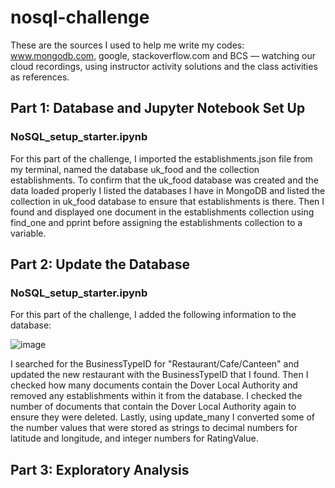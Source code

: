 # nosql-challenge
These are the sources I used to help me write my codes: www.mongodb.com, google, stackoverflow.com and BCS — watching our cloud recordings, using instructor activity solutions and the class activities as references.

## Part 1: Database and Jupyter Notebook Set Up
### NoSQL_setup_starter.ipynb
For this part of the challenge, I imported the establishments.json file from my terminal, named the database uk_food and the collection establishments. To confirm that the uk_food database was created and the data loaded properly I listed the databases I have in MongoDB and listed the collection in uk_food database to ensure that establishments is there. Then I found and displayed one document in the establishments collection using find_one and pprint before assigning the establishments collection to a variable.

## Part 2: Update the Database
### NoSQL_setup_starter.ipynb
For this part of the challenge, I added the following information to the database:

![image](https://github.com/AlyssaChand/nosql-challenge/assets/151655013/fc2f10ce-4ae8-44a4-84bb-826bd7cc6f1f)

I searched for the BusinessTypeID for "Restaurant/Cafe/Canteen" and updated the new restaurant with the BusinessTypeID that I found. Then I checked how many documents contain the Dover Local Authority and removed any establishments within it from the database. I checked the number of documents that contain the Dover Local Authority again to ensure they were deleted. Lastly, using update_many I converted some of the number values that were stored as strings to decimal numbers for latitude and longitude, and integer numbers for RatingValue. 

## Part 3: Exploratory Analysis
